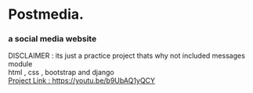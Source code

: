 # Postmedia.
###  a social media website
DISCLAIMER : its just a practice project thats why not included messages module <br>
html , css , bootstrap and django <br> 
<u> Project Link  : https://youtu.be/b9UbAQ1yQCY
